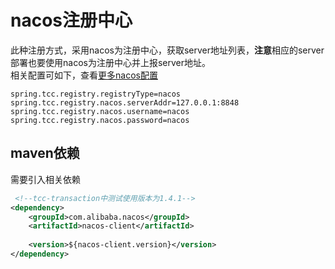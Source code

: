 # nacos注册中心
此种注册方式，采用nacos为注册中心，获取server地址列表，**注意**相应的server部署也要使用nacos为注册中心并上报server地址。      
相关配置可如下，查看[更多nacos配置](/zh-cn/docs/tutorial/configurations.html#nacosregistryproperties)  
```properties
spring.tcc.registry.registryType=nacos	
spring.tcc.registry.nacos.serverAddr=127.0.0.1:8848	
spring.tcc.registry.nacos.username=nacos	
spring.tcc.registry.nacos.password=nacos	
```


## maven依赖
需要引入相关依赖
```xml
 <!--tcc-transaction中测试使用版本为1.4.1-->
<dependency>
    <groupId>com.alibaba.nacos</groupId>
    <artifactId>nacos-client</artifactId>
   
    <version>${nacos-client.version}</version>
</dependency>
```

